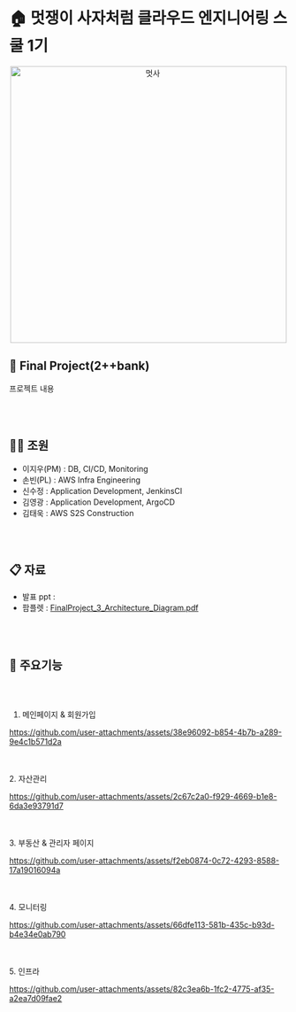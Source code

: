 
# :house: 멋쟁이 사자처럼 클라우드 엔지니어링 스쿨 1기<br>
<div align="center" >
  <img src="https://github.com/user-attachments/assets/bdf93d12-4ca2-413c-af43-0a3d23404b59" alt="멋사" width="500" hight="500">
</div>

## :memo: Final Project(2++bank)

프로젝트 내용

<br><br>

## 👨‍💻 조원

- 이지우(PM) : DB, CI/CD, Monitoring<br>
- 손빈(PL) : AWS Infra Engineering<br>
- 신수정 : Application Development, JenkinsCI<br>
- 김영광 : Application Development, ArgoCD<br>
- 김태욱 : AWS S2S Construction<br>

<br><br>

## :clipboard: 자료

- 발표 ppt : <br>
- 팜플렛 : [FinalProject_3_Architecture_Diagram.pdf](https://github.com/user-attachments/files/17612748/FinalProject_3_Architecture_Diagram.pdf)

<br><br>

## 📌 주요기능

<br><br>
1. 메인페이지 & 회원가입

https://github.com/user-attachments/assets/38e96092-b854-4b7b-a289-9e4c1b571d2a

<br><br>2. 자산관리

https://github.com/user-attachments/assets/2c67c2a0-f929-4669-b1e8-6da3e93791d7

<br><br>3. 부동산 & 관리자 페이지

https://github.com/user-attachments/assets/f2eb0874-0c72-4293-8588-17a19016094a

<br><br>4. 모니터링

https://github.com/user-attachments/assets/66dfe113-581b-435c-b93d-b4e34e0ab790

<br><br>5. 인프라

https://github.com/user-attachments/assets/82c3ea6b-1fc2-4775-af35-a2ea7d09fae2

